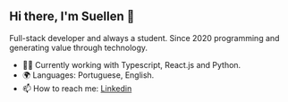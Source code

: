 ## Hi there, I'm Suellen 👋

Full-stack developer and always a student. Since 2020 programming and generating value through technology.

- 👨‍💻 Currently working with Typescript, React.js and Python.
- 🌍 Languages: Portuguese, English.
- 📫 How to reach me: [Linkedin](https://www.linkedin.com/in/suellenlemoscunha)
